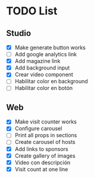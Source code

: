 TODO List
==========

## Studio
- [x] Make generate button works
- [ ] Add google analytics link
- [x] Add magazine link
- [x] Add background input
- [x] Crear video component
- [ ] Habilitar color en background
- [ ] Habilitar color en botón

## Web
- [x] Make visit counter works
- [x] Configure carousel
- [ ] Print all props in sections
- [ ] Create carousel of hosts
- [x] Add links to sponsors
- [x] Create gallery of images
- [x] Video con descripción
- [x] Visit count at one line
